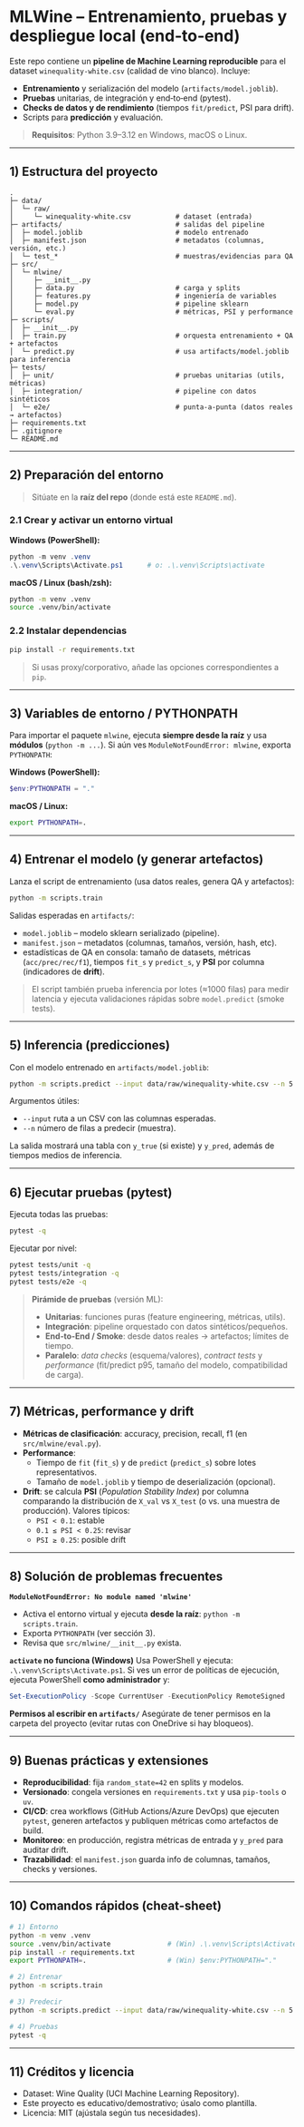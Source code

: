 # MLWine – Entrenamiento, pruebas y despliegue local (end‑to‑end)

Este repo contiene un **pipeline de Machine Learning reproducible** para el dataset `winequality-white.csv` (calidad de vino blanco). Incluye:
- **Entrenamiento** y serialización del modelo (`artifacts/model.joblib`).
- **Pruebas** unitarias, de integración y end‑to‑end (pytest).
- **Checks de datos y de rendimiento** (tiempos `fit/predict`, PSI para drift).
- Scripts para **predicción** y evaluación.

> **Requisitos**: Python 3.9–3.12 en Windows, macOS o Linux.

---

## 1) Estructura del proyecto

```
.
├─ data/
│  └─ raw/
│     └─ winequality-white.csv           # dataset (entrada)
├─ artifacts/                            # salidas del pipeline
│  ├─ model.joblib                       # modelo entrenado
│  ├─ manifest.json                      # metadatos (columnas, versión, etc.)
│  └─ test_*                             # muestras/evidencias para QA
├─ src/
│  └─ mlwine/
│     ├─ __init__.py
│     ├─ data.py                         # carga y splits
│     ├─ features.py                     # ingeniería de variables
│     ├─ model.py                        # pipeline sklearn
│     └─ eval.py                         # métricas, PSI y performance
├─ scripts/
│  ├─ __init__.py
│  ├─ train.py                           # orquesta entrenamiento + QA + artefactos
│  └─ predict.py                         # usa artifacts/model.joblib para inferencia
├─ tests/
│  ├─ unit/                              # pruebas unitarias (utils, métricas)
│  ├─ integration/                       # pipeline con datos sintéticos
│  └─ e2e/                               # punta-a-punta (datos reales → artefactos)
├─ requirements.txt
├─ .gitignore
└─ README.md
```

---

## 2) Preparación del entorno

> Sitúate en la **raíz del repo** (donde está este `README.md`).

### 2.1 Crear y activar un entorno virtual

**Windows (PowerShell):**
```powershell
python -m venv .venv
.\.venv\Scripts\Activate.ps1      # o: .\.venv\Scripts\activate
```

**macOS / Linux (bash/zsh):**
```bash
python -m venv .venv
source .venv/bin/activate
```

### 2.2 Instalar dependencias
```bash
pip install -r requirements.txt
```

> Si usas proxy/corporativo, añade las opciones correspondientes a `pip`.

---

## 3) Variables de entorno / PYTHONPATH

Para importar el paquete `mlwine`, ejecuta **siempre desde la raíz** y usa **módulos** (`python -m ...`). Si aún ves `ModuleNotFoundError: mlwine`, exporta `PYTHONPATH`:

**Windows (PowerShell):**
```powershell
$env:PYTHONPATH = "."
```

**macOS / Linux:**
```bash
export PYTHONPATH=.
```

---

## 4) Entrenar el modelo (y generar artefactos)

Lanza el script de entrenamiento (usa datos reales, genera QA y artefactos):

```bash
python -m scripts.train
```

Salidas esperadas en `artifacts/`:
- `model.joblib` – modelo sklearn serializado (pipeline).
- `manifest.json` – metadatos (columnas, tamaños, versión, hash, etc).
- estadísticas de QA en consola: tamaño de datasets, métricas (`acc/prec/rec/f1`), tiempos `fit_s` y `predict_s`, y **PSI** por columna (indicadores de **drift**).

> El script también prueba inferencia por lotes (≈1000 filas) para medir latencia y ejecuta validaciones rápidas sobre `model.predict` (smoke tests).

---

## 5) Inferencia (predicciones)

Con el modelo entrenado en `artifacts/model.joblib`:
```bash
python -m scripts.predict --input data/raw/winequality-white.csv --n 5
```
Argumentos útiles:
- `--input` ruta a un CSV con las columnas esperadas.
- `--n` número de filas a predecir (muestra).

La salida mostrará una tabla con `y_true` (si existe) y `y_pred`, además de tiempos medios de inferencia.

---

## 6) Ejecutar pruebas (pytest)

Ejecuta todas las pruebas:
```bash
pytest -q
```

Ejecutar por nivel:
```bash
pytest tests/unit -q
pytest tests/integration -q
pytest tests/e2e -q
```

> **Pirámide de pruebas** (versión ML):
> - **Unitarias**: funciones puras (feature engineering, métricas, utils).
> - **Integración**: pipeline orquestado con datos sintéticos/pequeños.
> - **End‑to‑End / Smoke**: desde datos reales → artefactos; límites de tiempo.
> - **Paralelo**: *data checks* (esquema/valores), *contract tests* y *performance* (fit/predict p95, tamaño del modelo, compatibilidad de carga).

---

## 7) Métricas, performance y drift

- **Métricas de clasificación**: accuracy, precision, recall, f1 (en `src/mlwine/eval.py`).
- **Performance**:
  - Tiempo de `fit` (`fit_s`) y de `predict` (`predict_s`) sobre lotes representativos.
  - Tamaño de `model.joblib` y tiempo de deserialización (opcional).
- **Drift**: se calcula **PSI** (*Population Stability Index*) por columna comparando la distribución de `X_val` vs `X_test` (o vs. una muestra de producción). Valores típicos:
  - `PSI < 0.1`: estable
  - `0.1 ≤ PSI < 0.25`: revisar
  - `PSI ≥ 0.25`: posible drift

---

## 8) Solución de problemas frecuentes

**`ModuleNotFoundError: No module named 'mlwine'`**
- Activa el entorno virtual y ejecuta **desde la raíz**: `python -m scripts.train`.
- Exporta `PYTHONPATH` (ver sección 3).
- Revisa que `src/mlwine/__init__.py` exista.

**`activate` no funciona (Windows)**
Usa PowerShell y ejecuta: `.\.venv\Scripts\Activate.ps1`.
Si ves un error de políticas de ejecución, ejecuta PowerShell **como administrador** y:
```powershell
Set-ExecutionPolicy -Scope CurrentUser -ExecutionPolicy RemoteSigned
```

**Permisos al escribir en `artifacts/`**
Asegúrate de tener permisos en la carpeta del proyecto (evitar rutas con OneDrive si hay bloqueos).

---

## 9) Buenas prácticas y extensiones

- **Reproducibilidad**: fija `random_state=42` en splits y modelos.
- **Versionado**: congela versiones en `requirements.txt` y usa `pip-tools` o `uv`.
- **CI/CD**: crea workflows (GitHub Actions/Azure DevOps) que ejecuten `pytest`, generen artefactos y publiquen métricas como artefactos de build.
- **Monitoreo**: en producción, registra métricas de entrada y `y_pred` para auditar drift.
- **Trazabilidad**: el `manifest.json` guarda info de columnas, tamaños, checks y versiones.

---

## 10) Comandos rápidos (cheat‑sheet)

```bash
# 1) Entorno
python -m venv .venv
source .venv/bin/activate              # (Win) .\.venv\Scripts\Activate.ps1
pip install -r requirements.txt
export PYTHONPATH=.                    # (Win) $env:PYTHONPATH="."

# 2) Entrenar
python -m scripts.train

# 3) Predecir
python -m scripts.predict --input data/raw/winequality-white.csv --n 5

# 4) Pruebas
pytest -q
```

---

## 11) Créditos y licencia

- Dataset: Wine Quality (UCI Machine Learning Repository).
- Este proyecto es educativo/demostrativo; úsalo como plantilla.
- Licencia: MIT (ajústala según tus necesidades).
